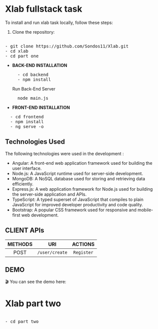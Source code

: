 # Xlab fullstack task

To install and run xlab task locally, follow these steps:

1. Clone the repository:
<pre>

- git clone https://github.com/Sondos11/Xlab.git
- cd xlab
- cd part one
</pre>
- **BACK-END INSTALLATION**
  <pre>
    - cd backend
    - npm install
  </pre>
  Run Back-End Server
  <pre>
    node main.js
  </pre>
- **FRONT-END INSTALLATION**
<pre>
  - cd frontend
  - npm install
  - ng serve -o
</pre>

## Technologies Used

The following technologies were used in the development :

- Angular: A front-end web application framework used for building the user interface.
- Node.js: A JavaScript runtime used for server-side development.
- MongoDB: A NoSQL database used for storing and retrieving data efficiently.
- Express.js: A web application framework for Node.js used for building the server-side application and APIs.
- TypeScript: A typed superset of JavaScript that compiles to plain JavaScript for improved developer productivity and code quality.
- Bootstrap: A popular CSS framework used for responsive and mobile-first web development.

## CLIENT APIs

<div align="center" style="width:100%">
    
|  METHODS      |         URI              | ACTIONS | 
| :---:         |         :---:            | :---: |   
| POST          | `/user/create`          | `Register` |  
</div>

## DEMO

🎬
You can see the demo here:
<a href="https://youtu.be/mAgIsOJyRxA">
</a>

# Xlab part two

<pre>

- cd part two

</pre>
